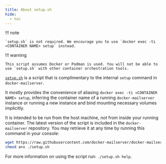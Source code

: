```yaml
---
title: About setup.sh
hide:
  - toc
---
```


!!! note

    `setup.sh` is not required. We encourage you to use `docker exec -ti <CONTAINER NAME> setup` instead.

!!! warning

    This script assumes Docker or Podman is used. You will not be able to use `setup.sh` with other container orchestration tools.

[`setup.sh`][github-file-setupsh] is a script that is complimentary to the internal `setup` command in `docker-mailserver`.

It mostly provides the convenience of aliasing `docker exec -ti <CONTAINER NAME> setup`, inferring the container name of a running `docker-mailserver` instance or running a new instance and bind mounting necessary volumes implicitly.

It is intended to be run from the host machine, _not_ from inside your running container. The latest version of the script is included in the `docker-mailserver` repository. You may retrieve it at any time by running this command in your console:

```sh
wget https://raw.githubusercontent.com/docker-mailserver/docker-mailserver/master/setup.sh
chmod a+x ./setup.sh
```

For more information on using the script run: `./setup.sh help`.

[github-file-setupsh]: https://github.com/docker-mailserver/docker-mailserver/blob/master/setup.sh

